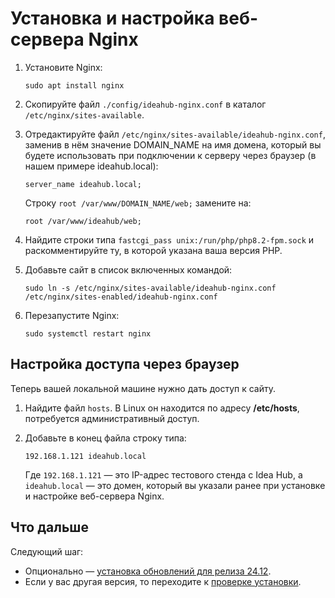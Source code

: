 # Установка и настройка веб-сервера Nginx

1. Установите Nginx:
   ```
   sudo apt install nginx
   ```
1. Скопируйте файл `./config/ideahub-nginx.conf` в каталог `/etc/nginx/sites-available`.

1. Отредактируйте файл `/etc/nginx/sites-available/ideahub-nginx.conf`, заменив в нём значение DOMAIN_NAME на имя домена, который вы будете использовать при подключении к серверу через браузер (в нашем примере ideahub.local): 

   ```
   server_name ideahub.local;
   ```

   Cтроку `root /var/www/DOMAIN_NAME/web;` замените на:
   ```
   root /var/www/ideahub/web;
   ```
1. Найдите строки типа `fastcgi_pass unix:/run/php/php8.2-fpm.sock` и раскомментируйте ту, в которой указана ваша версия PHP.

1. Добавьте сайт в список включенных командой:
   ```
   sudo ln -s /etc/nginx/sites-available/ideahub-nginx.conf /etc/nginx/sites-enabled/ideahub-nginx.conf
   ```
1. Перезапустите Nginx:
   ```
   sudo systemctl restart nginx
   ```

## Настройка доступа через браузер

Теперь вашей локальной машине нужно дать доступ к сайту.

1. Найдите файл `hosts`. В Linux он находится по адресу **/etc/hosts**, потребуется административный доступ.
1. Добавьте в конец файла строку типа:
   ```
   192.168.1.121 ideahub.local
   ```

   Где `192.168.1.121` — это IP-адрес тестового стенда с Idea Hub, а `ideahub.local` — это домен, который вы указали ранее при установке и настройке веб-сервера Nginx.


## Что дальше

Следующий шаг:
* Опционально — [установка обновлений для релиза 24.12](https://docs.primo-rpa.ru/primo-rpa/primo-rpa-idea-hub/readme-installation/linux/installing-updates-for-24.12).
* Если у вас другая версия, то переходите к [проверке установки](https://docs.primo-rpa.ru/primo-rpa/primo-rpa-idea-hub/readme-installation/linux/shecking-installation).
